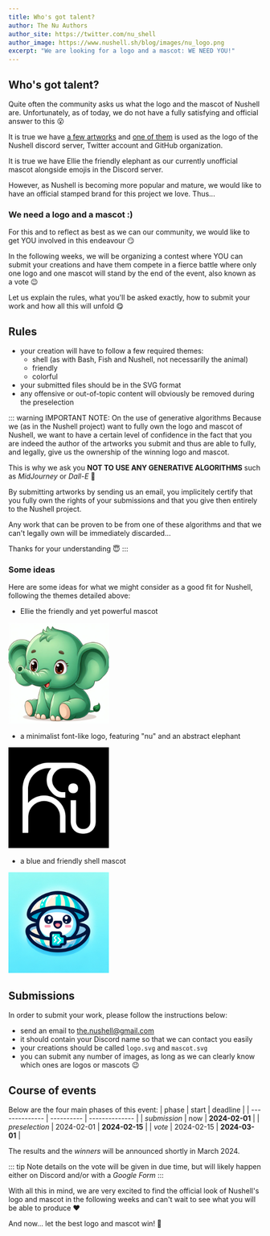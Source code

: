 ```yaml
---
title: Who's got talent?
author: The Nu Authors
author_site: https://twitter.com/nu_shell
author_image: https://www.nushell.sh/blog/images/nu_logo.png
excerpt: "We are looking for a logo and a mascot: WE NEED YOU!"
---
```


## Who's got talent?
Quite often the community asks us what the logo and the mascot of Nushell are.
Unfortunately, as of today, we do not have a fully satisfying and official
answer to this :open_mouth:

It is true we have [a few artworks][Nushell artworks] and
[one of them][current Nushell logo] is used as the logo of the Nushell discord
server, Twitter account and GitHub organization.

It is true we have Ellie the friendly elephant as our currently unofficial
mascot alongside emojis in the Discord server.

However, as Nushell is becoming more popular and mature, we would like to have
an official stamped brand for this project we love. Thus...

### We need a logo and a mascot :)
For this and to reflect as best as we can our community, we would like to get
YOU involved in this endeavour :smirk:

In the following weeks, we will be organizing a contest where YOU can submit
your creations and have them compete in a fierce battle where only one logo and one mascot will
stand by the end of the event, also known as a vote :wink:

Let us explain the rules, what you'll be asked exactly, how to submit your work
and how all this will unfold :yum:

## Rules
- your creation will have to follow a few required themes:
  - shell (as with Bash, Fish and Nushell, not necessarilly the animal)
  - friendly
  - colorful
- your submitted files should be in the SVG format
- any offensive or out-of-topic content will obviously be removed during the
    preselection

::: warning IMPORTANT NOTE: On the use of generative algorithms
Because we (as in the Nushell project) want to fully own the logo and mascot of
Nushell, we want to have a certain level of confidence in the fact that you are
indeed the author of the artworks you submit and thus are able to fully, and
legally, give us the ownership of the winning logo and mascot.

This is why we ask you **NOT TO
USE ANY GENERATIVE ALGORITHMS** such as _MidJourney_ or
_Dall-E_ :pray:

By submitting artworks by sending us an email, you implicitely certify that you fully own the rights of your submissions and that you give then entirely to the Nushell project.

Any work that can be proven to be from one of these algorithms and that we can't
legally own will be immediately discarded...

Thanks for your understanding :innocent:
:::

### Some ideas
Here are some ideas for what we might consider as a good fit for Nushell,
following the themes detailed above:
- Ellie the friendly and yet powerful mascot

<img src="../assets/images/logo-contest/ellie-mascot.png" alt="ellie-mascot" width="200">

- a minimalist font-like logo, featuring "nu" and an abstract elephant

<img src="../assets/images/logo-contest/font-logo.png" alt="font-logo" width="200">

- a blue and friendly shell mascot

<img src="../assets/images/logo-contest/shell-mascot.png" alt="shell-mascot" width="200">

## Submissions
In order to submit your work, please follow the instructions below:
- send an email to [the.nushell@gmail.com](mailto:the.nushell@gmail.com)
- it should contain your Discord name so that we can contact you easily
- your creations should be called `logo.svg` and `mascot.svg`
- you can submit any number of images, as long as we can clearly know which ones are logos or mascots :wink:

## Course of events
Below are the four main phases of this event:
| phase          | start      | deadline       |
| -------------- | ---------- | -------------- |
| _submission_   | now        | **2024-02-01** |
| _preselection_ | 2024-02-01 | **2024-02-15** |
| _vote_         | 2024-02-15 | **2024-03-01** |

The results and the _winners_ will be announced shortly in March 2024.

::: tip Note
details on the vote will be given in due time, but will likely happen either on
Discord and/or with a _Google Form_
:::

With all this in mind, we are very excited to find the official look of
Nushell's logo and mascot in the following weeks and can't wait to see what you
will be able to produce :heart:

And now... let the best logo and mascot win! :tada:

[Nushell artworks]: https://github.com/nushell/showcase/tree/main/artwork#artwork-showcase
[current Nushell logo]: https://github.com/nushell/showcase/blob/main/artwork/nushell-sliced.png
